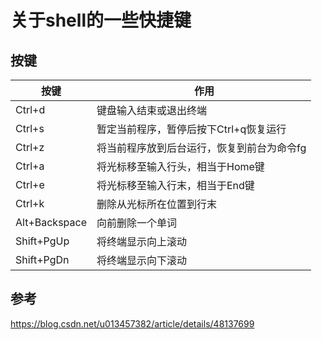 # 关于shell的一些快捷键

## 按键

|按键 | 	作用
|---|--
|Ctrl+d	|键盘输入结束或退出终端
|Ctrl+s	|暂定当前程序，暂停后按下Ctrl+q恢复运行
|Ctrl+z |将当前程序放到后台运行，恢复到前台为命令fg
|Ctrl+a	|将光标移至输入行头，相当于Home键
|Ctrl+e	|将光标移至输入行末，相当于End键
|Ctrl+k	|删除从光标所在位置到行末
|Alt+Backspace	|向前删除一个单词
|Shift+PgUp	|将终端显示向上滚动
|Shift+PgDn	|将终端显示向下滚动

## 参考

<https://blog.csdn.net/u013457382/article/details/48137699>
